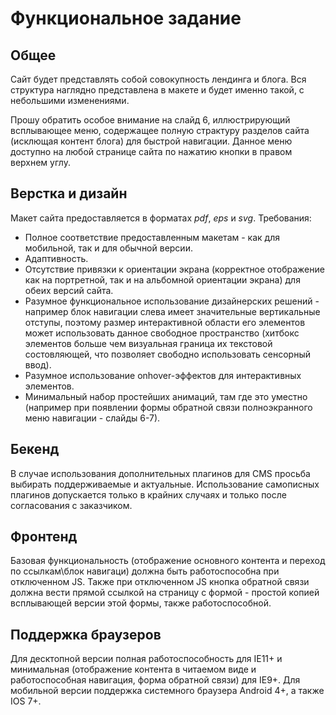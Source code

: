 # Функциональное задание

## Общее
Сайт будет представлять собой совокупность лендинга и блога.
Вся структура наглядно представлена в макете и будет именно такой, с небольшими изменениями.

Прошу обратить особое внимание на слайд 6, иллюстрирующий всплывающее меню, содержащее полную страктуру разделов сайта (исклющая контент блога) для быстрой навигации. Данное меню доступно на любой странице сайта по нажатию кнопки в правом верхнем углу.

## Верстка и дизайн
Макет сайта предоставляется в форматах *pdf*, *eps* и *svg*.
Требования:
* Полное соответствие предоставленным макетам - как для мобильной, так и для обычной версии.
* Адаптивность.
* Отсутствие привязки к ориентации экрана (корректное отображение как на портретной, так и на альбомной ориентации экрана) для обеих версий сайта.
* Разумное функциональное использование дизайнерских решений - например блок навигации слева имеет значительные вертикальные отступы, поэтому размер интерактивной области его элементов может использовать данное свободное пространство (хитбокс элементов больше чем визуальная граница их текстовой состовляющей, что позволяет свободно использовать сенсорный ввод).
* Разумное использование onhover-эффектов для интерактивных элементов.
* Минимальный набор простейших анимаций, там где это уместно (например при появлении формы обратной связи полноэкранного меню навигации - слайды 6-7).

## Бекенд
В случае использования дополнительных плагинов для CMS просьба выбирать поддерживаемые и актуальные.
Использование самописных плагинов допускается только в крайних случаях и только после согласования с заказчиком.

## Фронтенд
Базовая функциональность (отображение основного контента и переход по ссылкам\блок навигаци) должна быть работоспособна при отключенном JS.
Также при отключенном JS кнопка обратной связи должна вести прямой ссылкой на страницу с формой - простой копией всплывающей версии этой формы, также работоспособной.

## Поддержка браузеров
Для десктопной версии полная работоспособность для IE11+ и минимальная (отображение контента в читаемом виде и работоспособная навигация, форма обратной связи) для IE9+.
Для мобильной версии поддержка системного браузера Android 4+, а также IOS 7+.
